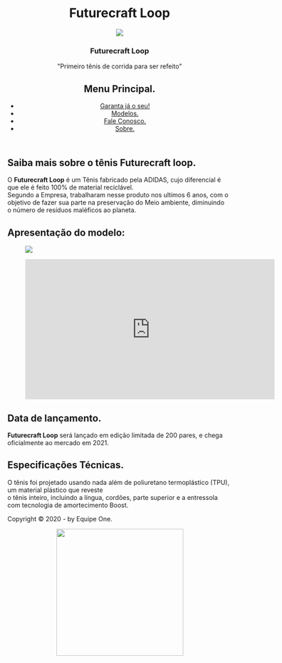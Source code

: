 <!DOCTYPE html>
<html lang="pt-br">

<head>
	<meta charset="UTF-8"/>
	<title> Futurecraft </title>
	<link rel="stylesheet" type="text/css" href="_css/estilo.css"/> 
	<link rel="shortcut icon" href="imagens/favicon.jpg">
</head>
<body background = "imagens/background.jpg">
<div id="interface"> 
	<header id="cabecalho">
	<hgroup>
	<h1>Futurecraft Loop</h1>
	</hgroup>
<figure class="foto-legenda">
	<img src="imagens/tenis1.jpg"/>
	<figcaption>
		<h3>Futurecraft Loop</h3>
		<p>"Primeiro tênis de corrida para ser refeito"</p>
	</figcaption>
</figure>
<nav id="menu">
	<h2>Menu Principal.</h2>
	<ul>	
		<li><a href="formulario.html" target="_blank">Garanta já o seu!</a></li>	
		<li><a href="modelos.html" target="_blank">Modelos.</a></li>
		<li><a href="faleconosco.html" target="_blank">Fale Conosco.</a></li>
		<li><a href="sobre.html" target="_blank">Sobre.</a></li>
	</ul>
</nav>
	</header>

<hgroup>
<h2>Saiba mais sobre o tênis Futurecraft loop. </h2>
</hgroup>

<p>O <b>Futurecraft Loop</b> é um Tênis fabricado pela ADIDAS, cujo diferencial é que ele é feito 100% de material reciclável.<br> Segundo a Empresa, trabalharam nesse produto nos ultimos 6 anos, com o objetivo de fazer sua parte na preservação do Meio ambiente, diminuindo<br> o número de resíduos maléficos ao planeta.</p>

<h2>Apresentação do modelo:</h2>
<figure class="foto-um">
	<img src="imagens/Apresentacao.jpg"/>
</figure>

<figure>
	<div class="video-um">
		<iframe width="560" height="315" src="https://www.youtube.com/embed/iUGi_vYYex8" frameborder="0" allow="accelerometer; autoplay; clipboard-write; encrypted-media; gyroscope; picture-in-picture" allowfullscreen></iframe>
	</div>
</figure>
	
<h2>Data de lançamento.</h2>
<p><b>Futurecraft Loop</b> será lançado em edição limitada de 200 pares, e chega oficialmente ao mercado em 2021.</p>

<h2>Especificações Técnicas.</h2>

   <p>O tênis foi projetado usando nada além de poliuretano termoplástico (TPU), um material plástico que reveste <br> o tênis inteiro, incluindo a língua, cordões, parte superior e a entressola com tecnologia de amortecimento Boost.</p>
<footer id="rodape">
<p>Copyright &copy; 2020 - by Equipe One.</p>
</footer>

<div align="center" id="imgf">
	<img src="imagens/forma.jpg" width="285"/> 
</div>

</div>

	
	
</body>
</html>

